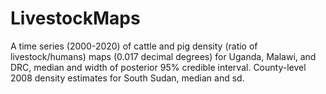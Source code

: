 # LivestockMaps
A time series (2000-2020) of cattle and pig density (ratio of livestock/humans) maps (0.017 decimal degrees) for Uganda, Malawi, and DRC, median and width of posterior 95% credible interval. County-level 2008 density estimates for South Sudan, median and sd. 
